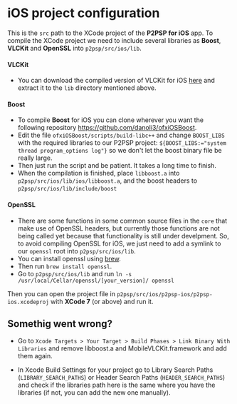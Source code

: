 # iOS project configuration
This is the `src` path to the XCode project of the **P2PSP for iOS** app. To compile the XCode project we need to include several libraries as **Boost**, **VLCKit** and **OpenSSL** into `p2psp/src/ios/lib`.

#### VLCKit
- You can download the compiled version of VLCKit for iOS [here](http://nightlies.videolan.org/build/ios/) and extract it to the `lib` directory mentioned above.

#### Boost
- To compile **Boost** for iOS you can clone wherever you want the following repository https://github.com/danoli3/ofxiOSBoost.
- Edit the file `ofxiOSBoost/scripts/build-libc++` and change `BOOST_LIBS` with the required libraries to our P2PSP project: `${BOOST_LIBS:="system thread program_options log"}` so we don't let the boost binary file be really large.
- Then just run the script and be patient. It takes a long time to finish.
- When the compilation is finished, place `libboost.a` into `p2psp/src/ios/lib/ios/libboost.a`, and the boost headers to `p2psp/src/ios/lib/include/boost`

#### OpenSSL
- There are some functions in some common source files in the `core` that make use of OpenSSL headers, but currently those functions are not being called yet because that functionality is still under develpment. So, to avoid compiling OpenSSL for iOS, we just need to add a symlink to our `openssl` root into `p2psp/src/ios/lib`.
- You can install openssl using [brew](http://brew.sh/).
- Then run `brew install openssl`.
- Go to `p2psp/src/ios/lib` and run `ln -s /usr/local/Cellar/openssl/[your_version]/ openssl`

Then you can open the project file in `p2psp/src/ios/p2psp-ios/p2psp-ios.xcodeproj` with **XCode 7** (or above) and run it.

## Somethig went wrong? 

- Go to `Xcode Targets > Your Target > Build Phases > Link Binary With Libraries` and remove libboost.a and MobileVLCKit.framework and add them again. 

- In Xcode Build Settings for your project go to Library Search Paths (`LIBRARY_SEARCH_PATHS`) or Header Search Paths (`HEADER_SEARCH_PATHS`) and check if the libraries path here is the same where you have the libraries (if not, you can add the new one manually). 